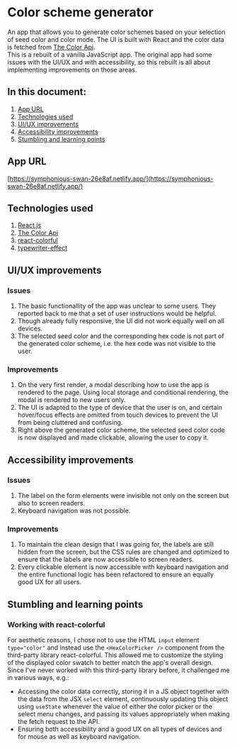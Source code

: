 # Color scheme generator
An app that allows you to generate color schemes based on your selection of seed color and color mode. The UI is built with React and the color data is fetched from [The Color Api](https://www.thecolorapi.com/).  
This is a rebuilt of a vanilla JavaScript app. The original app had some issues with the UI/UX and with accessibility, so this rebuilt is all about implementing improvements on those areas.

## In this document:
1. [App URL](#app-url)
2. [Technologies used](#technologies-used)
3. [UI/UX improvements](#ui/ux-improvements)
4. [Accessibility improvements](#accessibility-improvements)
5. [Stumbling and learning points](#stumbling-and-learning-points)


## App URL
[https://symphonious-swan-26e8af.netlify.app/](https://symphonious-swan-26e8af.netlify.app/)


## Technologies used
1. [React.js](https://react.dev/)
2. [The Color Api](https://www.thecolorapi.com/)
3. [react-colorful](https://www.npmjs.com/package/react-colorful)
4. [typewriter-effect](https://www.npmjs.com/package/typewriter-effect)


## UI/UX improvements
### Issues
1. The basic functionallity of the app was unclear to some users. They reported back to me that a set of user instructions would be helpful.
2. Though already fully responsive, the UI did not work equally well on all devices.
3. The selected seed color and the corresponding hex code is not part of the generated color scheme, i.e. the hex code was not visible to the user.

### Improvements
1. On the very first render, a modal describing how to use the app is rendered to the page. Using local storage and conditional rendering, the modal is rendered to new users only.
2. The UI is adapted to the type of device that the user is on, and certain hover/focus effects are omitted from touch devices to prevent the UI from being cluttered and confusing.
3. Right above the generated color scheme, the selected seed color code is now displayed and made clickable, allowing the user to copy it.


## Accessibility improvements
### Issues
1. The label on the form elements were invisible not only on the screen but also to screen readers.
2. Keyboard navigation was not possible.

### Improvements
1. To maintain the clean design that I was going for, the labels are still hidden from the screen, but the CSS rules are changed and optimized to ensure that the labels are now accessible to screen readers.
2. Every clickable element is now accessible with keyboard navigation and the entire functional logic has been refactored to ensure an equally good UX for all users.


## Stumbling and learning points
### Working with react-colorful
For aesthetic reasons, I chose not to use the HTML `input` element `type="color"` and instead use the `<HexColorPicker />` component from the third-party library react-colorful. This allowed me to customize the styling of the displayed color swatch to better match the app's overall design. Since I've never worked with this third-party library before, it challenged me in various ways, e.g.:
- Accessing the color data correctly, storing it in a JS object together with the data from the JSX `select` element, continuously updating this object using `useState` whenever the value of either the color picker or the select menu changes, and passing its values appropriately when making the fetch request to the API.
- Ensuring both accessibility and a good UX on all types of devices and for mouse as well as keyboard navigation.